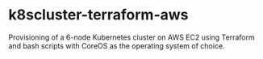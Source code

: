 # k8scluster-terraform-aws

Provisioning of a 6-node Kubernetes cluster on AWS EC2 using Terraform and bash scripts with CoreOS as the operating system of choice.
